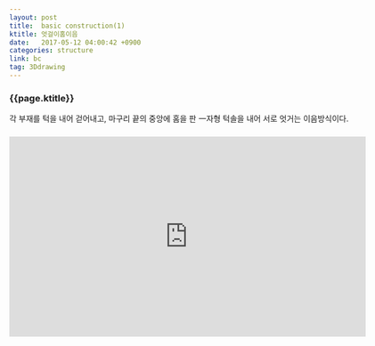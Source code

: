 ```yaml
---
layout: post
title:  basic construction(1)
ktitle: 엇걸이홈이음
date:   2017-05-12 04:00:42 +0900
categories: structure
link: bc
tag: 3Ddrawing
---
```


<div style="width:900px; margin:0px auto">

<h3>
	{{page.ktitle}}
</h3>

<p style="line-height: 160%">각 부재를 턱을 내어 걷어내고, 마구리 끝의 중앙에 홈을 판 一자형 턱솔을 내어 서로 엇거는
이음방식이다.</p>	
</div>	

<div style="text-align:center; margin:20px 0px 30px 0px; display: block;">
<iframe width="640" height="360" src="https://www.youtube.com/embed/EH-k-Euq3OQ?autoplay=1&rel=0" frameborder="0" gesture="media" allow="encrypted-media" allowfullscreen></iframe>
</div>
